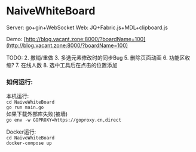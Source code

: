 # NaiveWhiteBoard

Server: go+gin+WebSocket
Web: JQ+Fabric.js+MDL+clipboard.js

Demo: [http://blog.vacant.zone:8000/?boardName=100](http://blog.vacant.zone:8000/?boardName=100)

TODO:
2. 撤销/重做
3. 多选元素修改时的同步Bug
5. 删除页面动画
6. 功能区收缩?
7. 在线人数
8. 选中工具后在点击的位置添加


### **如何运行:**
本机运行:<br>
`cd NaiveWhiteBoard`<br>
`go run main.go`<br>
如果下载外部库失败(被墙)<br>
`go env -w GOPROXY=https://goproxy.cn,direct`

Docker运行:<br>
`cd NaiveWhiteBoard`<br>
`docker-compose up`


